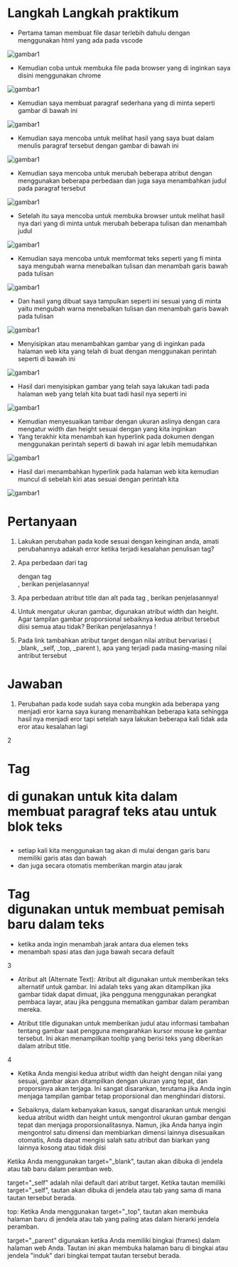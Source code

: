 # Langkah Langkah praktikum

- Pertama taman membuat file dasar terlebih dahulu dengan menggunakan html yang ada pada vscode 

![gambar1](gambar/Screenshot68.png)

- Kemudian coba untuk membuka file pada browser yang di inginkan saya disini menggunakan chrome 

![gambar1](gambar/Screenshot70.png)

- Kemudian saya membuat paragraf sederhana yang di minta seperti gambar di bawah ini

![gambar1](gambar/Screenshot71.png)

- Kemudian saya mencoba untuk melihat hasil yang saya buat dalam menulis paragraf tersebut dengan gambar di bawah ini 

![gambar1](gambar/Screenshot72.png)

- Kemudian saya mencoba untuk merubah beberapa atribut dengan menggunakan beberapa perbedaan dan juga saya menambahkan judul pada paragraf tersebut

![gambar1](gambar/Screenshot74.png)

- Setelah itu saya mencoba untuk membuka browser untuk melihat hasil nya dari yang di minta untuk merubah beberapa tulisan dan menambah judul

![gambar1](gambar/Screenshot81.png)

- Kemudian saya mencoba untuk memformat teks seperti yang fi minta saya mengubah warna menebalkan tulisan dan menambah garis bawah pada tulisan


![gambar1](gambar/Screenshot82.png)

- Dan hasil yang dibuat saya tampulkan seperti ini sesuai yang di minta yaitu mengubah warna menebalkan tulisan dan menambah garis bawah pada tulisan

![gambar1](gambar/Screenshot83.png)

- Menyisipkan atau menambahkan gambar yang di inginkan pada halaman web kita yang telah di buat dengan menggunakan perintah seperti di bawah ini 

![gambar1](gambar/Screenshot84.png)


- Hasil dari menyisipkan gambar yang telah saya lakukan tadi pada halaman web yang telah kita buat tadi hasil nya seperti ini

![gambar1](gambar/Screenshot95.png)

- Kemudian menyesuaikan tambar dengan ukuran aslinya dengan cara mengatur width dan height sesuai dengan yang kita inginkan
- Yang terakhir kita menambah kan hyperlink pada dokumen dengan menggunakan perintah seperti di bawah ini agar lebih memudahkan
  
![gambar1](gambar/Screenshot96.png)

- Hasil dari menambahkan hyperlink pada halaman web kita kemudian muncul di sebelah kiri atas sesuai dengan perintah kita 

![gambar1](gambar/Screenshot97.png)


# Pertanyaan 

1. Lakukan perubahan pada kode sesuai dengan keinginan anda, amati perubahannya adakah
error ketika terjadi kesalahan penulisan tag?

2. Apa perbedaan dari tag <p> dengan tag <br>, berikan penjelasannya!

4. Apa perbedaan atribut title dan alt pada tag <img>, berikan penjelasannya!

6. Untuk mengatur ukuran gambar, digunakan atribut width dan height. Agar tampilan gambar
proporsional sebaiknya kedua atribut tersebut diisi semua atau tidak? Berikan penjelasannya
!

5. Pada link tambahkan atribut target dengan nilai atribut bervariasi ( _blank, _self, _top,
_parent ), apa yang terjadi pada masing-masing nilai antribut tersebut



# Jawaban 

1. Perubahan pada kode sudah saya coba mungkin ada beberapa yang menjadi eror karna saya kurang menambahkan beberapa kata sehingga hasil nya menjadi eror tapi setelah saya lakukan beberapa kali tidak ada eror atau kesalahan lagi

2
# Tag  <p> di gunakan untuk kita dalam membuat paragraf teks atau untuk blok teks 
- setiap kali kita menggunakan tag akan di mulai dengan garis baru memiliki garis atas dan bawah
- dan juga secara otomatis memberikan margin atau jarak

# Tag<br> digunakan untuk membuat pemisah baru dalam teks

- ketika anda ingin menambah jarak antara dua elemen teks 
- menambah spasi atas dan juga bawah secara default 

3
- Atribut alt (Alternate Text):
Atribut alt digunakan untuk memberikan teks alternatif untuk gambar. Ini adalah teks yang akan ditampilkan jika gambar tidak dapat dimuat, jika pengguna menggunakan perangkat pembaca layar, atau jika pengguna mematikan gambar dalam peramban mereka.

- Atribut title digunakan untuk memberikan judul atau informasi tambahan tentang gambar saat pengguna mengarahkan kursor mouse ke gambar tersebut. Ini akan menampilkan tooltip yang berisi teks yang diberikan dalam atribut title.

4 

- Ketika Anda mengisi kedua atribut width dan height dengan nilai yang sesuai, gambar akan ditampilkan dengan ukuran yang tepat, dan proporsinya akan terjaga. Ini sangat disarankan, terutama jika Anda ingin menjaga tampilan gambar tetap proporsional dan menghindari distorsi.

- Sebaiknya, dalam kebanyakan kasus, sangat disarankan untuk mengisi kedua atribut width dan height untuk mengontrol ukuran gambar dengan tepat dan menjaga proporsionalitasnya. Namun, jika Anda hanya ingin mengontrol satu dimensi dan membiarkan dimensi lainnya disesuaikan otomatis, Anda dapat mengisi salah satu atribut dan biarkan yang lainnya kosong atau tidak diisi

Ketika Anda menggunakan target="_blank", tautan akan dibuka di jendela atau tab baru dalam peramban web.

target="_self" adalah nilai default dari atribut target. Ketika tautan memiliki target="_self", tautan akan dibuka di jendela atau tab yang sama di mana tautan tersebut berada.

top:
Ketika Anda menggunakan target="_top", tautan akan membuka halaman baru di jendela atau tab yang paling atas dalam hierarki jendela peramban.

target="_parent" digunakan ketika Anda memiliki bingkai (frames) dalam halaman web Anda. Tautan ini akan membuka halaman baru di bingkai atau jendela "induk" dari bingkai tempat tautan tersebut berada.
